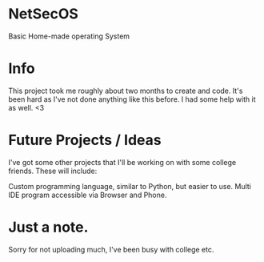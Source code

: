 # NetSecOS
Basic Home-made operating System

# Info

This project took me roughly about two months to create and code. It's been hard as I've not done anything like this before. I had some help with it as well. <3

# Future Projects / Ideas

I've got some other projects that I'll be working on with some college friends. These will include:

Custom programming language, similar to Python, but easier to use.
Multi IDE program accessible via Browser and Phone.

# Just a note.
Sorry for not uploading much, I've been busy with college etc.
